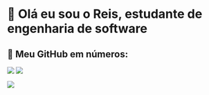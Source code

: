 # 👋 Olá eu sou o Reis, estudante de engenharia de software



<!--
Here are some ideas to get you started:

- 🔭 I’m currently working on ...
- 🌱 I’m currently learning ...
- 👯 I’m looking to collaborate on ...
- 🤔 I’m looking for help with ...
- 💬 Ask me about ...
- 📫 How to reach me: ...
- 😄 Pronouns: ...
- ⚡ Fun fact: ...
-->

## 🧮 Meu GitHub em números: 

![](https://github-readme-stats.vercel.app/api?username=Reisaglemar&theme=tokyonight&hide_border=true&include_all_commits=false&count_private=false)
![](https://github-readme-streak-stats.herokuapp.com/?user=Reisaglemar&theme=tokyonight&hide_border=true)

![](https://github-readme-stats.vercel.app/api/top-langs/?username=Reisaglemar&theme=tokyonight&hide_border=true&include_all_commits=false&count_private=false&layout=compact)
#

